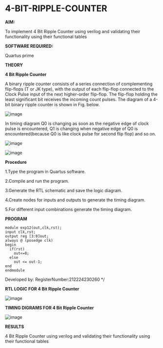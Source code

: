 # 4-BIT-RIPPLE-COUNTER

**AIM:**

To implement  4 Bit Ripple Counter using verilog and validating their functionality using their functional tables

**SOFTWARE REQUIRED:**

Quartus prime

**THEORY**

**4 Bit Ripple Counter**

A binary ripple counter consists of a series connection of complementing flip-flops (T or JK type), with the output of each flip-flop connected to the Clock Pulse input of the next higher-order flip-flop. The flip-flop holding the least significant bit receives the incoming count pulses. The diagram of a 4-bit binary ripple counter is shown in Fig. below.

![image](https://github.com/naavaneetha/4-BIT-RIPPLE-COUNTER/assets/154305477/cb4b74d4-31ab-4359-95d0-d22e67daba13)

In timing diagram Q0 is changing as soon as the negative edge of clock pulse is encountered, Q1 is changing when negative edge of Q0 is encountered(because Q0 is like clock pulse for second flip flop) and so on.

![image](https://github.com/naavaneetha/4-BIT-RIPPLE-COUNTER/assets/154305477/a573a7d6-014e-4e54-93e6-e2ac9530960b)

![image](https://github.com/naavaneetha/4-BIT-RIPPLE-COUNTER/assets/154305477/85e1958a-2fc1-49bb-9a9f-d58ccbf3663c)

**Procedure**

1.Type the program in Quartus software.

2.Compile and run the program.

3.Generate the RTL schematic and save the logic diagram.

4.Create nodes for inputs and outputs to generate the timing diagram.

5.For different input combinations generate the timing diagram.

**PROGRAM**
```
module exp12(out,clk,rst);
input clk,rst;
output reg [3:0]out;
always @ (posedge clk)
begin
  if(rst)
    out<=0;
  else 
    out <= out-1;
end
endmodule
```
 Developed by: RegisterNumber:212224230260
*/

**RTL LOGIC FOR 4 Bit Ripple Counter**

![image](https://github.com/user-attachments/assets/f701c1cd-e374-4e3c-b6dc-40df82e08200)

**TIMING DIGRAMS FOR 4 Bit Ripple Counter**

![image](https://github.com/user-attachments/assets/a04967c2-8479-45e0-839f-810a63e6927b)

**RESULTS**

4 Bit Ripple Counter using verilog and validating their functionality using their functional tables
